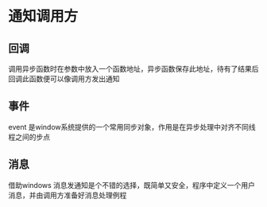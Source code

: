 # 通知调用方

## 回调

调用异步函数时在参数中放入一个函数地址，异步函数保存此地址，待有了结果后回调此函数便可以像调用方发出通知

## 事件

event 是window系统提供的一个常用同步对象，作用是在异步处理中对齐不同线程之间的步点

## 消息

借助windows 消息发通知是个不错的选择，既简单又安全，程序中定义一个用户消息，并由调用方准备好消息处理例程